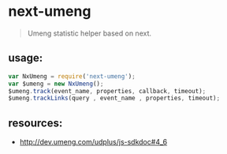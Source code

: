 # next-umeng
> Umeng statistic helper based on next.

## usage:

```js
var NxUmeng = require('next-umeng');
var $umeng = new NxUmeng();
$umeng.track(event_name, properties, callback, timeout);
$umeng.trackLinks(query , event_name , properties, timeout);
```

## resources:
+ http://dev.umeng.com/udplus/js-sdkdoc#4_6
